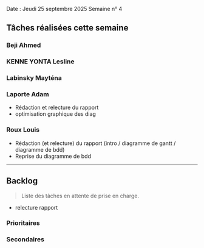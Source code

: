 Date : Jeudi 25 septembre 2025
Semaine n° 4

## Tâches réalisées cette semaine



### Beji Ahmed


### KENNE YONTA Lesline


### Labinsky Mayténa


### Laporte Adam
- Rédaction et relecture du rapport 
- optimisation graphique des diag

### Roux Louis
- Rédaction (et relecture) du rapport (intro / diagramme de gantt / diagramme de bdd)
- Reprise du diagramme de bdd

---

## Backlog

> Liste des tâches en attente de prise en charge.
- relecture rapport 
  


### Prioritaires


### Secondaires
